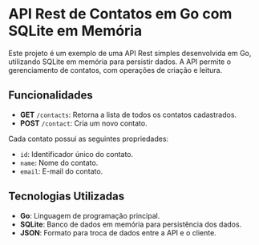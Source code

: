 # API Rest de Contatos em Go com SQLite em Memória

Este projeto é um exemplo de uma API Rest simples desenvolvida em Go, utilizando SQLite em memória para persistir dados. A API permite o gerenciamento de contatos, com operações de criação e leitura.

## Funcionalidades

- **GET** `/contacts`: Retorna a lista de todos os contatos cadastrados.
- **POST** `/contact`: Cria um novo contato.

Cada contato possui as seguintes propriedades:
- `id`: Identificador único do contato.
- `name`: Nome do contato.
- `email`: E-mail do contato.

## Tecnologias Utilizadas

- **Go**: Linguagem de programação principal.
- **SQLite**: Banco de dados em memória para persistência dos dados.
- **JSON**: Formato para troca de dados entre a API e o cliente.
